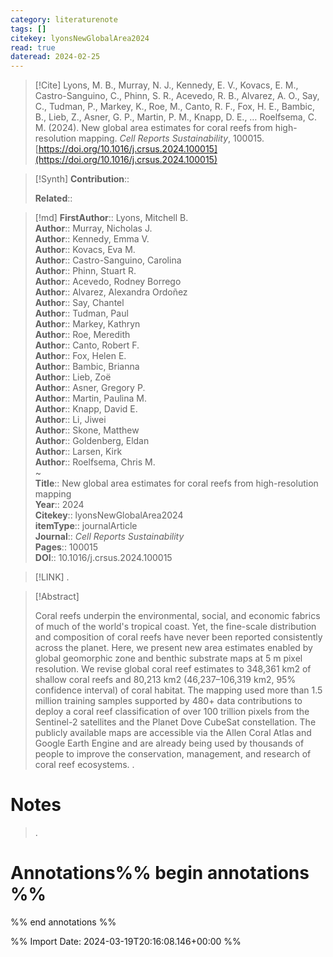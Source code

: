 ```yaml
---
category: literaturenote
tags: []
citekey: lyonsNewGlobalArea2024
read: true
dateread: 2024-02-25
---
```


> [!Cite]
> Lyons, M. B., Murray, N. J., Kennedy, E. V., Kovacs, E. M., Castro-Sanguino, C., Phinn, S. R., Acevedo, R. B., Alvarez, A. O., Say, C., Tudman, P., Markey, K., Roe, M., Canto, R. F., Fox, H. E., Bambic, B., Lieb, Z., Asner, G. P., Martin, P. M., Knapp, D. E., … Roelfsema, C. M. (2024). New global area estimates for coral reefs from high-resolution mapping. _Cell Reports Sustainability_, 100015. [https://doi.org/10.1016/j.crsus.2024.100015](https://doi.org/10.1016/j.crsus.2024.100015)

>[!Synth]
>**Contribution**:: 
>
>**Related**:: 
>

>[!md]
> **FirstAuthor**:: Lyons, Mitchell B.  
> **Author**:: Murray, Nicholas J.  
> **Author**:: Kennedy, Emma V.  
> **Author**:: Kovacs, Eva M.  
> **Author**:: Castro-Sanguino, Carolina  
> **Author**:: Phinn, Stuart R.  
> **Author**:: Acevedo, Rodney Borrego  
> **Author**:: Alvarez, Alexandra Ordoñez  
> **Author**:: Say, Chantel  
> **Author**:: Tudman, Paul  
> **Author**:: Markey, Kathryn  
> **Author**:: Roe, Meredith  
> **Author**:: Canto, Robert F.  
> **Author**:: Fox, Helen E.  
> **Author**:: Bambic, Brianna  
> **Author**:: Lieb, Zoë  
> **Author**:: Asner, Gregory P.  
> **Author**:: Martin, Paulina M.  
> **Author**:: Knapp, David E.  
> **Author**:: Li, Jiwei  
> **Author**:: Skone, Matthew  
> **Author**:: Goldenberg, Eldan  
> **Author**:: Larsen, Kirk  
> **Author**:: Roelfsema, Chris M.  
~    
> **Title**:: New global area estimates for coral reefs from high-resolution mapping  
> **Year**:: 2024   
> **Citekey**:: lyonsNewGlobalArea2024  
> **itemType**:: journalArticle  
> **Journal**:: *Cell Reports Sustainability*   
> **Pages**:: 100015  
> **DOI**:: 10.1016/j.crsus.2024.100015    

> [!LINK] 
>.

> [!Abstract]
>
> Coral reefs underpin the environmental, social, and economic fabrics of much of the world's tropical coast. Yet, the fine-scale distribution and composition of coral reefs have never been reported consistently across the planet. Here, we present new area estimates enabled by global geomorphic zone and benthic substrate maps at 5 m pixel resolution. We revise global coral reef estimates to 348,361 km2 of shallow coral reefs and 80,213 km2 (46,237–106,319 km2, 95% confidence interval) of coral habitat. The mapping used more than 1.5 million training samples supported by 480+ data contributions to deploy a coral reef classification of over 100 trillion pixels from the Sentinel-2 satellites and the Planet Dove CubeSat constellation. The publicly available maps are accessible via the Allen Coral Atlas and Google Earth Engine and are already being used by thousands of people to improve the conservation, management, and research of coral reef ecosystems.
>.
> 
# Notes
>.


# Annotations%% begin annotations %%


%% end annotations %%

%% Import Date: 2024-03-19T20:16:08.146+00:00 %%
